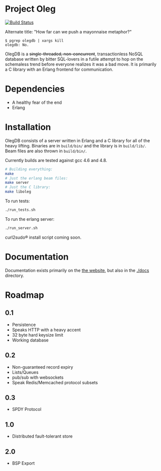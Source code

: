 Project Oleg
============

[![Build Status](https://drone.io/github.com/infoforcefeed/Project-Oleg/status.png)](https://drone.io/github.com/infoforcefeed/Project-Oleg/latest)

Alternate title: "How far can we push a mayonnaise metaphor?"

````
$ pgrep olegdb | xargs kill
olegdb: No.
````

OlegDB is a ~~single-threaded, non-concurrent~~, transactionless NoSQL database
written by bitter SQL-lovers in a futile attempt to hop on the schemaless trend
before everyone realizes it was a bad move. It is primarily a C library with an
Erlang frontend for communication.

Dependencies
============

* A healthy fear of the end
* Erlang

Installation
============

OlegDB consists of a server written in Erlang and a C library for all of the
heavy lifting. Binaries are in `build/bin/` and the library is in `build/lib/`.
Beam files are also thrown in `build/bin/`.

Currently builds are tested against gcc 4.6 and 4.8.

```bash
# Building everything:
make
# Just the erlang beam files:
make server
# Just the C library:
make liboleg
```

To run tests:

```bash
./run_tests.sh
```

To run the erlang server:

```bash
./run_server.sh
```

curl2sudo® install script coming soon.

Documentation
=============

Documentation exists primarily on the [the website](https://olegdb.org/documentation.html),
but also in the [./docs](./docs/) directory.

Roadmap
=======

0.1
---

* Persistence
* Speaks HTTP with a heavy accent
* 32 byte hard keysize limit
* Working database

0.2
---
* Non-guaranteed record expiry
* Lists/Queues
* pub/sub with websockets
* Speak Redis/Memcached protocol subsets

0.3
---
* SPDY Protocol

1.0
---

* Distributed fault-tolerant store

2.0
---
* BSP Export

